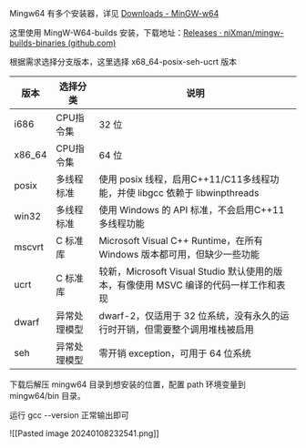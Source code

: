 Mingw64 有多个安装器，详见 [Downloads - MinGW-w64](https://www.mingw-w64.org/downloads/)

这里使用 MingW-W64-builds 安装，下载地址：[Releases · niXman/mingw-builds-binaries (github.com)](https://github.com/niXman/mingw-builds-binaries/releases)

根据需求选择分支版本，这里选择 x68_64-posix-seh-ucrt 版本

| 版本 | 选择分类 | 说明 |
| ---- | ---- | ---- |
| i686 | CPU指令集 | 32 位 |
| x86_64 | CPU指令集 | 64 位 |
| posix | 多线程标准 | 使用 posix 线程，启用C++11/C11多线程功能，并使 libgcc 依赖于 libwinpthreads |
| win32 | 多线程标准 | 使用 Windows 的 API 标准，不会启用C++11多线程功能 |
| mscvrt | C 标准库 | Microsoft Visual C++ Runtime，在所有 Windows 版本都可用，但缺少一些功能 |
| ucrt | C 标准库 | 较新，Microsoft Visual Studio 默认使用的版本，有像使用 MSVC 编译的代码一样工作和表现 |
| dwarf | 异常处理模型 | dwarf-2，仅适用于 32 位系统，没有永久的运行时开销，但需要整个调用堆栈被启用 |
| seh | 异常处理模型 | 零开销 exception，可用于 64 位系统 |

下载后解压 mingw64 目录到想安装的位置，配置 path 环境变量到 mingw64/bin 目录。

运行 gcc --version 正常输出即可

![[Pasted image 20240108232541.png]]